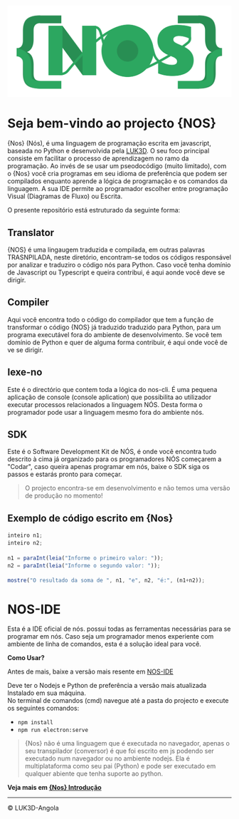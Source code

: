 ![nos-logo](logo.png)

# Seja bem-vindo ao projecto {NOS}

{Nos} (Nós), é uma linguagem de programação escrita em javascript, baseada no Python e desenvolvida pela [LUK3D](http://www.luk3d.com).
O seu foco principal consiste em facilitar o processo de aprendizagem no ramo da programação. Ao invés de se usar um pseodocódigo (muito limitado), com o {Nos} você cria programas em seu idioma de preferência que podem ser compilados enquanto aprende a lógica de programação e os comandos da linguagem. A sua IDE permite ao programador escolher entre programação Visual (Diagramas de Fluxo) ou Escrita.


O presente repositório está estruturado da seguinte forma:


## Translator
{NOS} é uma lingaugem traduzida e compilada, em outras palavras TRASNPILADA, neste diretório, encontram-se todos os códigos responsável por analizar e traduziro o código nós para Python.
Caso você tenha domínio de Javascript ou Typescript e queira contribui, é aqui aonde você deve se dirigir.


## Compiler

Aqui você encontra todo o código do compilador que tem a função de transformar o código {NOS} já traduzido traduzido para Python, para um programa executável fora do ambiente de desenvolvimento.
Se você tem domínio de Python e quer de alguma forma contribuir, é aqui onde você de ve se dirigir.

## Iexe-no

Este é o directório que contem toda a lógica do nos-cli. É uma pequena aplicação de console (console aplication) que possibilita ao utilizador executar processos relacionados a linguagem NÓS. Desta forma o programador pode usar a linguagem mesmo fora do ambiente nós.


## SDK

Este é o Software Development Kit de NÓS, é onde você encontra tudo descrito à cima já organizado para os programadores NÓS começarem a "Codar", caso queira apenas programar em nós, baixe o SDK siga os passos e estarás pronto para começar.



> O projecto encontra-se em desenvolvimento e não temos uma versão de produção no momento!

## Exemplo de código escrito em {Nos}

```JavaScript
inteiro n1;
inteiro n2;

n1 = paraInt(leia("Informe o primeiro valor: "));
n2 = paraInt(leia("Informe o segundo valor: "));

mostre("O resultado da soma de ", n1, "e", n2, "é:", (n1+n2));
```

# NOS-IDE

Esta é a IDE oficial de nós. possui todas as ferramentas necessárias para se programar em nós. Caso seja um programador menos experiente com ambiente de linha de comandos, esta é a solução ideal para você. 


**Como Usar?**

Antes de mais, baixe a versão mais resente em [NOS-IDE](https://github.com/LUK3D/Nos_IDE)

Deve ter o Nodejs e Python de preferência a versão mais atualizada Instalado em sua máquina. \
No terminal de comandos (cmd) navegue até a pasta do projecto e execute os seguintes comandos:

- `npm install`
- `npm run electron:serve`

> {Nos} não é uma linguagem que é executada no navegador, apenas o seu transpilador (conversor) é que foi escrito em js podendo ser executado num navegador ou no ambiente nodejs. Ela é multiplataforma como seu pai (Python) e pode ser executado em qualquer abiente que tenha suporte ao python. 

**Veja mais em [{Nos} Introdução](https://www.nos.luk3d.com/introduction.html)**

---

&copy; LUK3D-Angola
